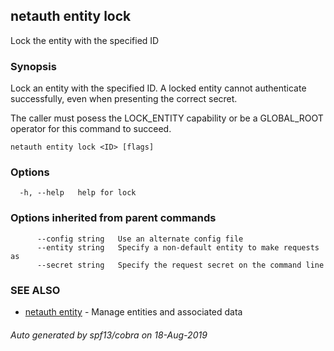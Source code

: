 ## netauth entity lock

Lock the entity with the specified ID

### Synopsis


Lock an entity with the specified ID.  A locked entity cannot
authenticate successfully, even when presenting the correct secret.

The caller must posess the LOCK_ENTITY capability or be a GLOBAL_ROOT
operator for this command to succeed.

```
netauth entity lock <ID> [flags]
```

### Options

```
  -h, --help   help for lock
```

### Options inherited from parent commands

```
      --config string   Use an alternate config file
      --entity string   Specify a non-default entity to make requests as
      --secret string   Specify the request secret on the command line
```

### SEE ALSO

* [netauth entity](netauth_entity.md)	 - Manage entities and associated data

###### Auto generated by spf13/cobra on 18-Aug-2019
